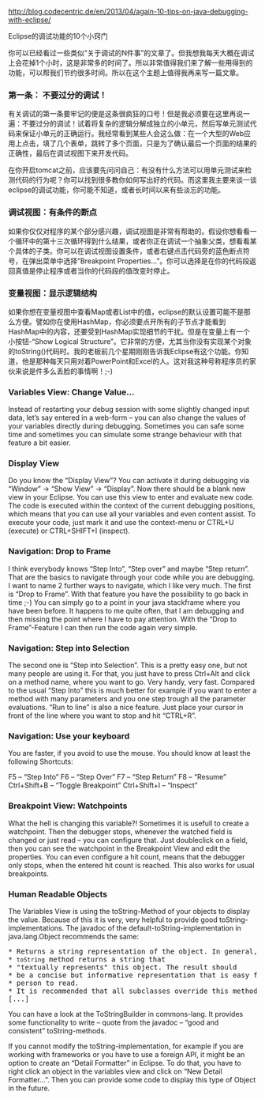http://blog.codecentric.de/en/2013/04/again-10-tips-on-java-debugging-with-eclipse/

Eclipse的调试功能的10个小窍门

你可以已经看过一些类似“关于调试的N件事”的文章了。但我想我每天大概在调试上会花掉1个小时，这是非常多的时间了。所以非常值得我们来了解一些用得到的功能，可以帮我们节约很多时间。所以在这个主题上值得我再来写一篇文章。

### 第一条： 不要过分的调试！

有关调试的第一条要牢记的便是这条很疯狂的口号！但是我必须要在这里再说一遍：不要过分的调试！试着将复杂的逻辑分解成独立的小单元，然后写单元测试代码来保证小单元的正确运行。我经常看到某些人会这么做：在一个大型的Web应用上点击，填了几个表单，跳转了多个页面，只是为了确认最后一个页面的结果的正确性，最后在调试视图下来开发代码。

在你开启tomcat之前，应该要先问问自己：有没有什么方法可以用单元测试来检测代码的行为呢？你可以找到很多教你如何写出好的代码。而这里我主要来谈一谈eclipse的调试功能，你可能不知道，或者长时间以来有些淡忘的功能。

### 调试视图：有条件的断点

如果你仅仅对程序的某个部分感兴趣，调试视图是非常有帮助的。假设你想看看一个循环中的第十三次循环得到什么结果，或者你正在调试一个抽象父类，想看看某个具体的子类。你可以在调试视图设置条件，或者右键点击代码旁的蓝色断点符号，在弹出菜单中选择“Breakpoint Properties...”。你可以选择是在你的代码段返回真值是停止程序或者当你的代码段的值改变时停止。

### 变量视图：显示逻辑结构

如果你想在变量视图中查看Map或者List中的值，eclipse的默认设置可能不是那么方便。譬如你在使用HashMap，你必须要点开所有的子节点才能看到HashMap中的内容，还要受到HashMap实现细节的干扰。但是在变量上有一个小按钮-“Show Logical Structure”。它非常的方便，尤其当你没有实现某个对象的toString()代码时。我的老板前几个星期刚刚告诉我Eclipse有这个功能。你知道，他是那种每天只用对着PowerPoint和Excel的人。这对我这种号称程序员的家伙来说是件多么丢脸的事情啊！;-)

### Variables View: Change Value…

Instead of restarting your debug session with some slightly changed input data, let’s say entered in a web-form – you can also change the values of your variables directly during debugging. Sometimes you can safe some time and sometimes you can simulate some strange behaviour with that feature a bit easier.

### Display View

Do you know the “Display View”? You can activate it during debugging via “Window” -> “Show View” -> “Display”. Now there should be a blank new view in your Eclipse. You can use this view to enter and evaluate new code. The code is executed within the context of the current debugging positions, which means that you can use all your variables and even content assist. To execute your code, just mark it and use the context-menu or CTRL+U (execute) or CTRL+SHIFT+I (inspect).
 
### Navigation: Drop to Frame

I think everybody knows “Step Into”, “Step over” and maybe “Step return”. That are the basics to navigate through your code while you are debugging. I want to name 2 further ways to navigate, which I like very much. The first is “Drop to Frame”. With that feature you have the possibility to go back in time ;-) You can simply go to a point in your java stackframe where you have been before. It happens to me quite often, that I am debugging and then missing the point where I have to pay attention. With the “Drop to Frame”-Feature I can then run the code again very simple.

### Navigation: Step into Selection

The second one is “Step into Selection”. This is a pretty easy one, but not many people are using it. For that, you just have to press Ctrl+Alt and click on a method name, where you want to go. Very handy, very fast. Compared to the usual “Step Into” this is much better for example if you want to enter a method with many parameters and you one step trough all the parameter evaluations. “Run to line” is also a nice feature. Just place your cursor in front of the line where you want to stop and hit “CTRL+R”.
 

### Navigation: Use your keyboard
You are faster, if you avoid to use the mouse. You should know at least the following Shortcuts:

F5 – “Step Into”
F6 – “Step Over”
F7 – “Step Return”
F8 – “Resume”
Ctrl+Shift+B – “Toggle Breakpoint”
Ctrl+Shift+I – “Inspect”

### Breakpoint View: Watchpoints

What the hell is changing this variable?! Sometimes it is usefull to create a watchpoint. Then the debugger stops, whenever the watched field is changed or just read – you can configure that. Just doubleclick on a field, then you can see the watchpoint in the Breakpoint View and edit the properties. You can even configure a hit count, means that the debugger only stops, when the entered hit count is reached. This also works for usual breakpoints.
 
### Human Readable Objects

The Variables View is using the toString-Method of your objects to display the value. Because of this it is very, very helpful
to provide good toString-implementations. The javadoc of the default-toString-implementation in java.lang.Object recommends the same:

<pre>
* Returns a string representation of the object. In general, the
* <code>toString</code> method returns a string that
* "textually represents" this object. The result should
* be a concise but informative representation that is easy for a
* person to read.
* It is recommended that all subclasses override this method.
[...]
</pre>

You can have a look at the ToStringBuilder in commons-lang. It provides some functionality to write – quote from the javadoc – “good and consistent” toString-methods.

If you cannot modify the toString-implementation, for example if you are working with frameworks or you have to use a foreign API, it might be an option to create an “Detail Formatter” in Eclipse. To do that, you have to right click an object in the variables view and click on “New Detail Formatter…”. Then you can provide some code to display this type of Object in the future.
